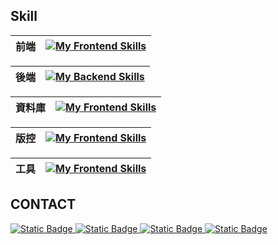 ## Skill
| 前端 | [![My Frontend Skills](https://skillicons.dev/icons?i=html,css,js,bootstrap,jquery,angular,ts,postman,graphql)](https://skillicons.dev) |
| -------- | -------------------------------------------------------------------------------------------------------------------------------------------- |

| 後端 | [![My Backend Skills](https://skillicons.dev/icons?i=cs,dotnet)](https://skillicons.dev) |
| ------- | --------------------------------------------------------------------------------------------------------------------------------------------------- |

| 資料庫 | [![My Frontend Skills](https://skillicons.dev/icons?i=mysql,sqlite)](https://skillicons.dev) |
| -------- | -------------------------------------------------------------------------------------------------------------------------------------------- |

| 版控 | [![My Frontend Skills](https://skillicons.dev/icons?i=git,github,gitlab)](https://skillicons.dev) |
| -------- | -------------------------------------------------------------------------------------------------------------------------------------------- |

| 工具 | [![My Frontend Skills](https://skillicons.dev/icons?i=visualstudio,vscode)](https://skillicons.dev) |
| -------- | -------------------------------------------------------------------------------------------------------------------------------------------- |

## CONTACT
<a href="https://www.linkedin.com/in/chaoyen-chen45552b1a0" target="_blank">
  <img alt="Static Badge" src="https://img.shields.io/badge/LinkedIn-0A66C2?style=for-the-badge&logo=LinkedIn">
</a>
<a href="mailto:kingex1124@gmail.com" target="_blank">
 <img alt="Static Badge" src="https://img.shields.io/badge/kingex1124%40gmail.com-fafafa?style=for-the-badge&logo=Gmail&logoColor=%23EA4335">
</a>
<a href="https://accessible-coral-5ad.notion.site/096c32c5c0b14e5588dc5bfc638e1419?pvs=4" target="_blank">
<img alt="Static Badge" src="https://img.shields.io/badge/Notion%E5%B1%A5%E6%AD%B7%E8%A1%A8-fafafa?style=for-the-badge&logo=Notion&logoColor=%23000000">
</a>
<a href="https://accessible-coral-5ad.notion.site/7899cec0c04f4cd9ad62eb432d951172?pvs=4" target="_blank">
<img alt="Static Badge" src="https://img.shields.io/badge/Notion%E8%81%B7%E5%8B%99%E7%B6%93%E6%AD%B7%E6%9B%B8-fafafa?style=for-the-badge&logo=Notion&logoColor=%23000000">
</a>

